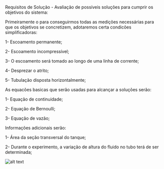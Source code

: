 Requisitos de Solução - Avaliação de possíveis soluções para cumprir os objetivos do sistema:

Primeiramente o para conseguirmos todas as medições necessárias para que os objetivos se concretizem, adotaremos certa condicões simplificadoras:

1- Escoamento permanente;

2- Escoamento incompressível;

3- O escoamento será tomado ao longo de uma linha de corrente;

4- Desprezar o atrito;

5- Tubulação disposta horizontalmente;

As equacões basicas que serão usadas para alcançar a soluções serão:

1- Equação de continuidade;

2- Equação de Bernoulli;

3- Equação de vazão;

Informações adicionais serão:

1- Área da seção transversal do tanque;

2- Durante o experimento, a variação de altura do fluido no tubo terá de ser determinada;

![alt text](http://1.bp.blogspot.com/-lchp2UI4fHo/VSl2spb5SDI/AAAAAAAAC04/arjO0FR3PKw/s1600/Capturar1F.PNG)
